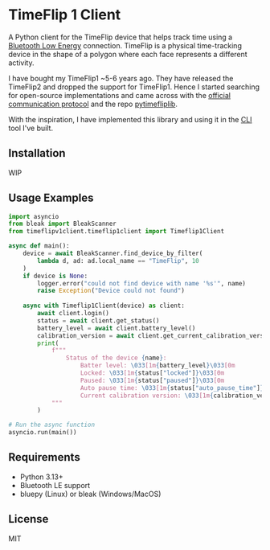 # TimeFlip 1 Client

A Python client for the TimeFlip device that helps track time using a [Bluetooth Low Energy](https://en.wikipedia.org/wiki/Bluetooth_Low_Energy) connection. TimeFlip is a physical time-tracking device in the shape of a polygon where each face represents a different activity.

I have bought my TimeFlip1 ~5-6 years ago. They have released the TimeFlip2 and dropped the support for TimeFlip1. Hence I started searching for open-source implementations and came across with the [official communication protocol](https://github.com/DI-GROUP/TimeFlip.Docs/blob/master/Hardware/BLE_device_commutication_protocol_v3.0_en.md) and the repo [pytimefliplib](https://github.com/pierre-24/pytimefliplib). 

With the inspiration, I have implemented this library and using it in the [CLI](WIP) tool I've built.

## Installation

WIP

## Usage Examples

```python
import asyncio
from bleak import BleakScanner
from timeflipv1client.timeflip1client import Timeflip1Client

async def main():
    device = await BleakScanner.find_device_by_filter(
        lambda d, ad: ad.local_name == "TimeFlip", 10
    )
    if device is None:
        logger.error("could not find device with name '%s'", name)
        raise Exception("Device could not found")
    
    async with Timeflip1Client(device) as client:
        await client.login()
        status = await client.get_status()
        battery_level = await client.battery_level()
        calibration_version = await client.get_current_calibration_version()
        print(
            f"""
                Status of the device {name}: 
                    Batter level: \033[1m{battery_level}\033[0m
                    Locked: \033[1m{status["locked"]}\033[0m
                    Paused: \033[1m{status["paused"]}\033[0m
                    Auto pause time: \033[1m{status["auto_pause_time"]} minutes\033[0m
                    Current calibration version: \033[1m{calibration_version}\033[0m
            """
        )

# Run the async function
asyncio.run(main())
```

## Requirements
- Python 3.13+
- Bluetooth LE support
- bluepy (Linux) or bleak (Windows/MacOS)

## License
MIT